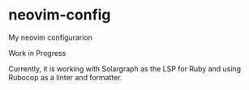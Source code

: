 # neovim-config
My neovim configurarion

Work in Progress

Currently, it is working with Solargraph as the LSP for Ruby and using Rubocop as a linter and formatter.

